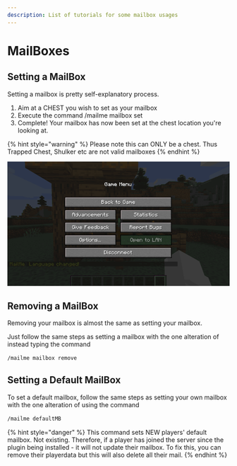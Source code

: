 ```yaml
---
description: List of tutorials for some mailbox usages
---
```


# MailBoxes

## Setting a MailBox

Setting a mailbox is pretty self-explanatory process.

1. Aim at a CHEST you wish to set as your mailbox
2. Execute the command /mailme mailbox set
3. Complete! Your mailbox has now been set at the chest location you're looking at. 

{% hint style="warning" %}
Please note this can ONLY be a chest. Thus Trapped Chest, Shulker etc are not valid mailboxes
{% endhint %}

![Video Tutorial](../../.gitbook/assets/68747470733a2f2f63646e2e646973636f72646170702e636f6d2f6174746163686d656e74732f3639313733363133373535.gif)

## Removing a MailBox

Removing your mailbox is almost the same as setting your mailbox. 

Just follow the same steps as setting a mailbox with the one alteration of instead typing the command 

```bash
/mailme mailbox remove
```

## Setting a Default MailBox

To set a default mailbox, follow the same steps as setting your own mailbox with the one alteration of using the command 

```bash
/mailme defaultMB
```

{% hint style="danger" %}
This command sets NEW players' default mailbox. Not existing. Therefore, if a player has joined the server since the plugin being installed - it will not update their mailbox. To fix this, you can remove their playerdata but this will also delete all their mail.
{% endhint %}

